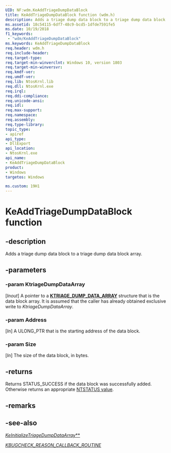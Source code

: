 ```yaml
---
UID: NF:wdm.KeAddTriageDumpDataBlock
title: KeAddTriageDumpDataBlock function (wdm.h)
description: Adds a triage dump data block to a triage dump data block array.
ms.assetid: 18c54115-6df7-48c9-bcd5-1dfde7591fe5
ms.date: 10/19/2018
f1_keywords:
 - "wdm/KeAddTriageDumpDataBlock"
ms.keywords: KeAddTriageDumpDataBlock
req.header: wdm.h
req.include-header:
req.target-type:
req.target-min-winverclnt: Windows 10, version 1803
req.target-min-winversvr:
req.kmdf-ver:
req.umdf-ver:
req.lib: NtosKrnl.lib
req.dll: NtosKrnl.exe
req.irql: 
req.ddi-compliance:
req.unicode-ansi:
req.idl:
req.max-support:
req.namespace:
req.assembly:
req.type-library: 
topic_type: 
- apiref
api_type: 
- DllExport
api_location:
- NtosKrnl.exe
api_name: 
- KeAddTriageDumpDataBlock
product:
- Windows
targetos: Windows

ms.custom: 19H1
---
```


# KeAddTriageDumpDataBlock function


## -description

Adds a triage dump data block to a triage dump data block array.

## -parameters

### -param KtriageDumpDataArray
[_Inout_] A pointer to a [**KTRIAGE_DUMP_DATA_ARRAY**](ns-wdm-_ktriage_dump_data_array.md) structure that is the data block array. It is assumed that the caller has already obtained exclusive write to _KtriageDumpDataArray_.

### -param Address
 [_In_] A ULONG_PTR that is the starting address of the data block.

### -param Size
[_In_] The size of the data block, in bytes.

## -returns
Returns STATUS_SUCCESS if the data block was successfully added. Otherwise returns an appropriate [NTSTATUS value](https://docs.microsoft.com/windows-hardware/drivers/kernel/ntstatus-values). 

## -remarks

## -see-also

[*KeInitializeTriageDumpDataArray***](https://docs.microsoft.com/windows-hardware/drivers/ddi/wdm/nf-wdm-keinitializetriagedumpdataarray)

[*KBUGCHECK_REASON_CALLBACK_ROUTINE*](https://docs.microsoft.com/windows-hardware/drivers/ddi/wdm/nc-wdm-kbugcheck_reason_callback_routine)
